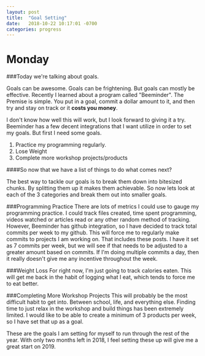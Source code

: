 ```yaml
---
layout: post
title:  "Goal Setting"
date:   2018-10-22 10:17:01 -0700
categories: progress
---
```

# Monday

###Today we're talking about goals.

Goals can be awesome. Goals can be frightening. But goals can mostly be effective. Recently I learned about a program called "Beeminder". The Premise is simple. You put in a goal, commit a dollar amount to it, and then try and stay on track or it  **costs you money**.

I don't know how well this will work, but I look forward to giving it a try. Beeminder has a few decent integrations that I want utilize in order to set my goals. But first I need some goals.

1. Practice my programming regularly.
2. Lose Weight
3. Complete more workshop projects/products


####So now that we have a list of things to do what comes next?

The best way to tackle our goals is to break them down into bitesized chunks. By splitting them up it makes them achievable. So now lets look at each of the 3 categories and break them out into smaller goals.

###Programming Practice
There are lots of metrics I could use to gauge my programming practice. I could track files created, time spent programming, videos watched or articles read or any other random method of tracking. However, Beeminder has github integration, so I have decided to track total commits per week to my github. This will force me to regularly make commits to projects I am working on. That includes these posts. I have it set as 7 commits per week, but we will see if that needs to be adjusted to a greater amount based on commits. If I'm doing multiple commits a day, then it really doesn't give me any incentive throughout the week.

###Weight Loss
For right now, I'm just going to track calories eaten. This will get me back in the habit of logging what I eat, which tends to force me to eat better.

###Completing More Workshop Projects
This will probably be the most difficult habit to get into. Between school, life, and everything else. Finding time to just relax in the workshop and build things has been extremely limited. I would like to be able to create a minimum of 3 products per week, so I have set that up as a goal.

These are the goals I am setting for myself to run through the rest of the year. With only two months left in 2018, I feel setting these up will give me a great start on 2019.